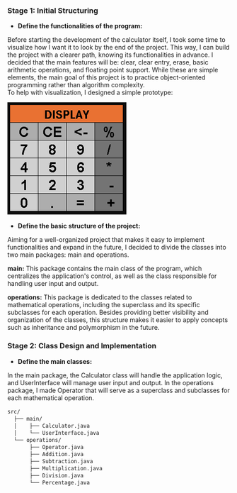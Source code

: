 ### **Stage 1: Initial Structuring**

- **Define the functionalities of the program:**

Before starting the development of the calculator itself, I took some time to visualize how I want it to look by the end of the project.
This way, I can build the project with a clearer path, knowing its functionalities in advance.
I decided that the main features will be: clear, clear entry, erase, basic arithmetic operations, and floating point support.
While these are simple elements, the main goal of this project is to practice object-oriented programming rather than algorithm complexity.  
To help with visualization, I designed a simple prototype:

![Prototype](images/calculatorPrototype.PNG)

- **Define the basic structure of the project:**  
  
Aiming for a well-organized project that makes it easy to implement functionalities and expand in the future, I decided to divide the classes into two main packages: main and operations.

**main:** This package contains the main class of the program, which centralizes the application's control, as well as the class responsible for handling user input and output.

**operations:** This package is dedicated to the classes related to mathematical operations, including the superclass and its specific subclasses for each operation.
Besides providing better visibility and organization of the classes, this structure makes it easier to apply concepts such as inheritance and polymorphism in the future.


### **Stage 2: Class Design and Implementation**

- **Define the main classes:**  

In the main package, the Calculator class will handle the application logic, and UserInterface will manage user input and output.
In the operations package, I made Operator that will serve as a superclass and subclasses for each mathematical operation.

```
src/
  ├── main/
  │    ├── Calculator.java
  │    └── UserInterface.java        
  └── operations/
       ├── Operator.java
       ├── Addition.java
       ├── Subtraction.java
       ├── Multiplication.java
       ├── Division.java
       └── Percentage.java
```
